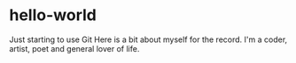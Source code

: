 # hello-world
Just starting to use Git
Here is a bit about myself for the record. I'm a coder, artist, poet and general lover of life.
